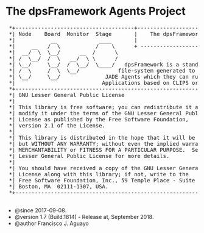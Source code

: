 # The dpsFramework Agents Project

<pre>
 *+-------------------------------------+------------------------------------+
 *| Node    Board  Monitor  Stage       |    The dpsFramework Agents Project |
 *|           __             ____       |                                    |
 *|     __   /  \           /    \      + -----------------------------------|
 *|  __/  \  \__/      __  /      \                                          |
 *| /  \__/  /  \   __/  \ \      /                                          |
 *| \__/     \__/  /  \__/  \____/   dpsFramework is a standard directory on |
 *| /  \     /  \  \__/            file-system generated to launch groups of |
 *| \__/     \__/              JADE Agents which they can run Expert Systems |
 *|                           Applications based on CLIPS or Jess Technology.|
 *+--------------------------------------------------------------------------+
 *| GNU Lesser General Public License                                        |
 *|                                                                          |
 *| This library is free software; you can redistribute it and/or            |
 *| modify it under the terms of the GNU Lesser General Public               |
 *| License as published by the Free Software Foundation,                    |
 *| version 2.1 of the License.                                              |
 *|                                                                          |
 *| This library is distributed in the hope that it will be useful,          |
 *| but WITHOUT ANY WARRANTY; without even the implied warranty of           |
 *| MERCHANTABILITY or FITNESS FOR A PARTICULAR PURPOSE.  See the GNU        |
 *| Lesser General Public License for more details.                          |
 *|                                                                          |
 *| You should have received a copy of the GNU Lesser General Public         |
 *| License along with this library; if not, write to the                    |
 *| Free Software Foundation, Inc., 59 Temple Place - Suite 330,             |
 *| Boston, MA  02111-1307, USA.                                             |
 *+--------------------------------------------------------------------------+
 
</pre>
 
 * @since 2017-09-08.
 * @version 1.7 (Build.1814) - Release at, September 2018.
 * @author Francisco J. Aguayo
 
